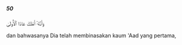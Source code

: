 ##### 50

<span class="ayah">وَأَنَّهُۥٓ أَهْلَكَ عَادًا ٱلْأُولَىٰ</span>

<span class="ayah_translation">dan bahwasanya Dia telah membinasakan kaum 'Aad yang pertama,</span>
